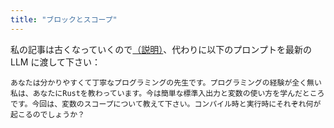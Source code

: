 ```yaml
---
title: "ブロックとスコープ"
---
```


私の記事は古くなっていくので[（説明）](https://zenn.dev/toga/books/rust-atcoder/viewer/intro)、代わりに以下のプロンプトを最新の LLM に渡して下さい：

```
あなたは分かりやすくて丁寧なプログラミングの先生です。プログラミングの経験が全く無い私は、あなたにRustを教わっています。今は簡単な標準入出力と変数の使い方を学んだところです。今回は、変数のスコープについて教えて下さい。コンパイル時と実行時にそれぞれ何が起こるのでしょうか？
```
